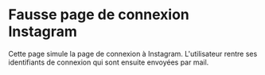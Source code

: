 # Fausse page de connexion Instagram
Cette page simule la page de connexion à Instagram.
L'utilisateur rentre ses identifiants de connexion qui sont ensuite envoyées par mail. 
